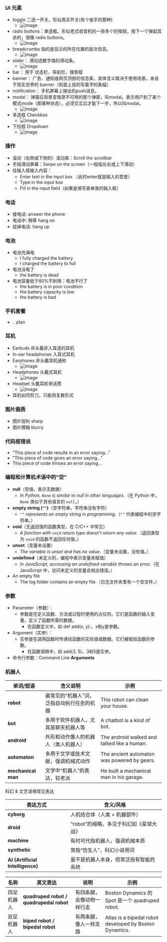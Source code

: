 ### UI 元素
- toggle 二选一开关。形似真实开关(有个扳手的那种)
  - ![image](https://github.com/user-attachments/assets/24e90269-b4ee-4a57-be08-972d2ee97b04)
- radio buttons：单选框。形似老式收音机的一排多个的按钮，按下一个弹起其余的，很像 radio buttons。
  - ![image](https://github.com/user-attachments/assets/ede357d3-3883-4ff4-b9ae-4b234c3f6b36)
- breadcrumbs 指的是显示的所在位置的层次信息。
  - ![image](https://github.com/user-attachments/assets/865914bd-2ce8-467e-ace8-712b639dd9ed)
- slider： 滑动选数字值的滑动条。
  - ![image](https://github.com/user-attachments/assets/ff92683c-434f-42cc-b058-3a967ec8b56e)
- bar： 用于 状态栏，导航栏，搜索框
- banner： 广告、通知或网页顶部的信息条，具体含义取决于使用场景。来自于现实世界的 banner（街面上挂的写着字的条幅）
- notification： 手机屏幕上弹出的push消息。
- modal： 弹窗后背景变暗至不可用的那个弹窗，叫modal。表示用户到了某个模式mode（即某种状态），必须交互后才能下一步，所以叫modal。
  - ![image](https://github.com/user-attachments/assets/851e9a60-d7cb-4c93-afec-c217237409b5)
- 多选框 Checkbox
  - ![image](https://github.com/user-attachments/assets/56638ae7-71ca-4340-bc60-f12e947034d0)
- 下拉框 Dropdown
  - ![image](https://github.com/user-attachments/assets/906a204a-130f-4b78-8b21-c3f6bb2a39dc)

### 操作
- 滚动（右侧或下侧的）滚动条：Scroll the scrollbar 
- 手指滑动屏幕：Swipe on the screen（一般指左右或上下滑动）
- 往输入框输入内容：
  - Enter text in the input box （此时enter就是输入的意思）
  - Type in the input box
  - Fill in the input field（如果是填写表单类的输入框）

### 电话
- 接电话: answer the phone
- 电话中: 稍等 hang on
- 挂掉电话: hang up

### 电池
- 电池充满电
  - I fully charged the battery
  - I charged the battery to full
- 电池没电了
  - the battery is dead
- 电池容量低于80%不耐用：电池不行了
  - the battery is in poor condition
  - the battery capacity is low
  - the battery is bad

### 手机套餐
- .. plan

### 耳机
- Earbuds 非头戴非入耳道的耳机
- In-ear headphones 入耳式耳机
- Earphones 非头戴耳机通称
  - ![image](https://github.com/user-attachments/assets/7e926eee-0278-45c1-98ac-c9a19a2b2809)
- Headphones 头戴式耳机
  - ![image](https://github.com/user-attachments/assets/e1edb32d-de50-4635-bed4-bc758e057143)
- Headset 头戴耳机带话筒
  - ![image](https://github.com/user-attachments/assets/dfcf2c9f-a565-4830-b063-f1bc867df813)
- 耳机如同剪刀，只能用复数形式

### 图片画质
- 图片锐利 sharp
- 图片模糊 blurry

### 代码报错说
- "This piece of code results in an error saying..."
- "This piece of code gives an error saying..."
- This piece of code throws an error saying...

### 编程和计算机术语中的“空”
- **null**（空值，表示无数据）
  - *In Python, `None` is similar to null in other languages.*（在 Python 中，`None` 类似于其他语言的 `null`。）
- **empty string (`""`)**（空字符串，字符串没有字符）
  - *`""` represents an empty string in programming.*（`""` 代表编程中的空字符串。）
- **void**（无返回值的函数类型，在 C/C++ 中常见）
  - *A function with `void` return type doesn't return any value.*（返回类型为 `void` 的函数不返回任何值。）
- **unset**（变量未设置）
  - *The variable is unset and has no value.*（变量未设置，没有值。） 
- **undefined**（未定义的，编程中表示变量未赋值）
  - *In JavaScript, accessing an undefined variable throws an error.*（在 JavaScript 中，访问未定义的变量会抛出错误。）
- An empty file
  - The log folder contains an empty file.（日志文件夹里有一个空文件。）

### 参数
- Parameter（参数）：
  - 参数是在定义函数、方法或过程时使用的占位符。它们是函数的输入变量，定义了函数所需的数据。
    - 在函数定义中，如 def add(x, y):，x和y是参数。
- Argument（实参）：
  - 实参是在调用函数时传递给函数的实际值或数据。它们被赋给函数的参数。
    - 在函数调用中，如 add(3, 5)，3和5是实参。
- 命令行参数：Command Line **Arguments**

### 机器人

| 单词/短语       | 含义说明                                | 示例 |
|----------------|------------------------------------------|------|
| **robot**       | 最常见的“机器人”词，泛指自动执行任务的机器 | This robot can clean your house. |
| **bot**         | 多用于软件机器人，尤其是聊天机器人等     | A chatbot is a kind of bot. |
| **android**     | 外形和动作像人的机器人（类人机器人）     | The android walked and talked like a human. |
| **automaton**   | 多用于文学或技术文献，强调机械式动作       | The ancient automaton was powered by gears. |
| **mechanical man** | 文学中“机器人”的表达，较老派         | He built a mechanical man in his garage. |

科幻 & 文艺语境常见表达

| 表达方式         | 含义/风格                        |
|------------------|----------------------------------|
| **cyborg**       | 人机结合体（人类 + 机器部件）    |
| **droid**        | “robot”的缩略，多见于科幻如《星球大战》 |
| **machine**      | 有时可代指机器人，强调机械本质    |
| **synthetic**    | 常指“仿生人”，科幻小说用词        |
| **AI (Artificial Intelligence)** | 虽不是机器人本身，但常泛指有智能的系统 |


| 名称 | 英文表达 | 说明 | 示例 |
|------|-----------|------|------|
| 四足机器人 | **quadruped robot / quadrupedal robot** | 有四条腿，会像动物一样行走 | Boston Dynamics 的 Spot 是一个 quadruped robot. |
| 双足机器人 | **biped robot / bipedal robot** | 有两条腿，像人一样走路 | Atlas is a bipedal robot developed by Boston Dynamics. |
